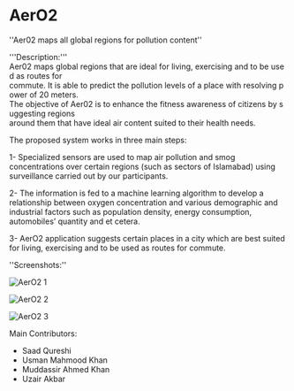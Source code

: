 # AerO2

''Aer02 maps all global regions for pollution content''

'''Description:'''
Aer02 maps global regions that are ideal for living, exercising and to be used as routes for
commute. It is able to predict the pollution levels of a place with resolving power of 20 meters.
The objective of Aer02 is to enhance the fitness awareness of citizens by suggesting regions
around them that have ideal air content suited to their health needs.

The proposed system works in three main steps:

1-	Specialized sensors are used to map air pollution and smog concentrations over certain regions (such as sectors of Islamabad) using surveillance carried out by our participants.

2-	The information is fed to a machine learning algorithm to develop a relationship between oxygen concentration and various demographic and industrial factors such as population density, energy consumption, automobiles’ quantity and et cetera.

3-	AerO2 application suggests certain places in a city which are best suited for living, exercising and to be used as routes for commute.

''Screenshots:''

![AerO2 1](https://lh3.googleusercontent.com/6B3x5k3TzcVDx2PFThRi82uooaL2SL0wM4eYp_bF5KWDty12BV6sX-SNsh2Si-_0cLq3r6EKpDf5ayTxGr2tIsFjK_AnNa1AiA8_hxL8lvJaSNBAVpYaDnqQ89uhJBQdSZqX6duwVo5bYgQ9w8zNQQtW0wOYgSuop1_q1iaFv-3i_qgsEb-MB4wEB4ko9jmTa28oiTgY3iXDYcg-Aqx6XRLrRx3LmJxrSOIhxa9O333atX3QFkB4s_cT82JJ0OdwPoiCXYIFqKA_u3yqEc-hQ0XmL2oYi0_lsexR_h0aGuR4V5zdY869PAty7blpOf4zjeYGabBZEuQGVM-jE0fQFqQ9LwHau4Rw5UMQHSfo9P2LrTnMLB056zpkVgwtbfszY-Vimi2alS4PUEa6Zx1E-epmQXgsHEZnGu4a0SL4UL6_7jh5BGTt3Mnef_juGfs_GUBaCcFTpKpMxEzlIj7GmxZzD-7YrWoL_NfstHf9fp1mN88iwbDWUTyC5j2rShtW_xh9dMVEs9f9_bxsncrZMwLHrZUS6eSa11UL4h3RxQSMDhRRPMwBPCZkyokLBDK20EUhqOcXb8ET-BKM48sCcpUlmFXX5LM=w376-h667-no)

![AerO2 2](https://lh3.googleusercontent.com/hh64AXUeOGxTiXc-OnVivkrvD-Pz8rXuLoPqSyOaso1Dvog10CoNHbeuC5q9_VXjlQ_M3IRH_DIiLt1P22KrU_XZQUEZaNtFhtgU9Nm_hQwirS1J4AWEvjF1a2fbtZw2KFwawAc49n6l8lAqsr2N2sI-YhNOZVrFI6IgAup4HSt5Bxw0RqV2ogPzvBAEkb78krcDm0rvyFsYpqy_N0sZ1pmbrRfdzBq5amri4UWUrfPVs9xCcCMVROc70IE9QFSNLUXLpPXBS7R8VzMl7iM1Gs3wVZNt0aQS3W6TGZWufrRexoP0zdTdwgDBKH26Ji37kWtQOTOtc-s9sdY1Ssncba1LsfTpO7NASU_9pHPQ47GVoQUJHqK_1Gf_LYxXk9kgHKvq0rIE2fxp-rsTZ7GF1xGZzaKsOUm2OO6RDb3dNGejQtA1wzAcgNRpL05g67Saj6o0yXbBFpQs5umNhy09DYgsPwVAaT-98Ih1d8sBOiYK_JIDepd3_NaY_ExGBX_eNfPUw7HEMePAKnDe81t0RrkyxTuvBZlHY8nyJ15p-zUXxUr_9KIfTNbstdLQxkPLBQ8sTS_w8eu4R4b3OmqXb7qNL-Fv3A0=w376-h667-no)

![AerO2 3](https://lh3.googleusercontent.com/0GmjjFCYhVjK0xI786oFj5fOk6rnifEW2ewWFrZ4A2WW40wahcGXfyeEg5OVfqpfhenTqEqUSgKKZ6NOTFI9s9TDXL22GptmOykR9WrN_Y-1Ri8JvW8AmxQ2K7dUiFyGOf3HL3k840qeT_JSvF5o_6PHtJ9h4pOaS2OEUHDb0A14EdJ61N8wRy78ZKmzqP0D6mGVakeSID3AEwox6r4eAICdYEeq_MDMLZbgoJK96ksjsNv5V0KqxwXOFq1YDjwmaotxDhH_KzRBDLLBjPluDdiZpFRp4IDLCtqH478Iuzftzcw0qvoRD6_saxZHSqu-3xHLydLxtXFDUzYm3ostHV8vbkUqFnSnxBdX9E9A7eZwYjSqqZifRosLo6j3y0iLQOmMd0pO5VtMHwktfipGVLFOHmp_qcIBi68-wvmZyZ97ek60hMEqROce3u8wczaVaVR3dIubIjakVD71OG0mGWT8KTtE5DkivUG0h_ViJbrKvOw36HQPdUoYQYKB8eAYtZSvqOoO_SdpkXPwrSqMjAlc1w5xvOouApYFmWpbv2DfWEuEJKfGwb2zpnqprCcGYctl3nD_lC4Iwey4QtXw_Z6vHNkNloA=w376-h667-no)

Main Contributors:
-	Saad Qureshi 
-	Usman Mahmood Khan 
-	Muddassir Ahmed Khan 
- Uzair Akbar
